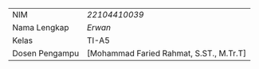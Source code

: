 |  |  |
|--|--|
| NIM | *22104410039* |
| Nama Lengkap | *Erwan* |
| Kelas | TI-A5 |
| Dosen Pengampu | [Mohammad Faried Rahmat, S.ST., M.Tr.T] |
